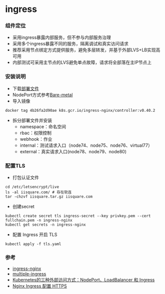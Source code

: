 # ingress

### 组件定位
- 采用ingress暴露内部服务，但不参与内部服务治理
- 采用多个ingress暴露不同的服务，隔离调试和真实访问请求
- 推荐采用节点绑定方式提供服务，避免多层转发，并基于外部LVS+LB实现高可用
- 内部测试可采用主节点的LVS避免单点故障，请求将全部落在主IP节点上

### 安装说明
- 下载[部署文件](https://raw.githubusercontent.com/kubernetes/ingress-nginx/controller-v0.40.2/deploy/static/provider/cloud/deploy.yaml)
- NodePort方式参考[Bare-metal](https://raw.githubusercontent.com/kubernetes/ingress-nginx/controller-v0.40.2/deploy/static/provider/baremetal/deploy.yaml)
- 导入镜像
```
docker tag 4b26fa2d90ae k8s.gcr.io/ingress-nginx/controller:v0.40.2
```
- 拆分部署文件并安装
  - namespace：命名空间
  - rbac：权限控制
  - webhook：作业
  - internal：测试请求入口（node74、node75、node76、virtual77）
  - external：真实请求入口(node78、node79、node80)

### 配置TLS
- 打包认证文件
```
cd /etc/letsencrypt/live
ls -al iisquare.com/ # 存在软连
tar -chzvf iisquare.tar.gz iisquare.com
```
- 创建secret
```
kubectl create secret tls ingress-secret --key privkey.pem --cert fullchain.pem -n ingress-nginx
kubectl get secrets -n ingress-nginx
```
- 配置 Ingress 开启 TLS
```
kubectl apply -f tls.yaml
```

### 参考
- [ingress-nginx](https://github.com/kubernetes/ingress-nginx)
- [multiple-ingress](https://kubernetes.github.io/ingress-nginx/user-guide/multiple-ingress/)
- [Kubernetes的三种外部访问方式：NodePort、LoadBalancer 和 Ingress](http://dockone.io/article/4884)
- [Nginx Ingress 配置 HTTPS](https://aeric.io/post/nginx-ingress-https-redirect/)
